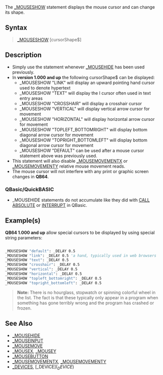 The [_MOUSESHOW](_MOUSESHOW) statement displays the mouse cursor and can change its shape.

## Syntax

> [_MOUSESHOW](_MOUSESHOW) [cursorShape$]

## Description

* Simply use the statement whenever [_MOUSEHIDE](_MOUSEHIDE) has been used previously.
* In **version 1.000 and up** the following cursorShape$ can be displayed:
  * _MOUSESHOW "LINK" will display an upward pointing hand cursor used to denote hypertext
  * _MOUSESHOW "TEXT" will display the I cursor often used in text entry areas 
  * _MOUSESHOW "CROSSHAIR" will display a crosshair cursor
  * _MOUSESHOW "VERTICAL" will display vertical arrow cursor for movement
  * _MOUSESHOW "HORIZONTAL" will display horizontal arrow cursor for movement
  * _MOUSESHOW "TOPLEFT_BOTTOMRIGHT" will display bottom diagonal arrow cursor for movement
  * _MOUSESHOW "TOPRIGHT_BOTTOMLEFT" will display bottom diagonal arrow cursor for movement
  * _MOUSESHOW "DEFAULT" can be used after a mouse cursor statement above was previously used.
* This statement will also disable [_MOUSEMOVEMENTX](_MOUSEMOVEMENTX) or [_MOUSEMOVEMENTY](_MOUSEMOVEMENTY) relative mouse movement reads.
* The mouse cursor will not interfere with any print or graphic screen changes in **QB64**.

### QBasic/QuickBASIC

* _MOUSEHIDE statements do not accumulate like they did with [CALL ABSOLUTE](CALL-ABSOLUTE) or [INTERRUPT](INTERRUPT) in QBasic.

## Example(s)

**QB64 1.000 and up** allow special cursors to be displayed by using special string parameters:

```vb

_MOUSESHOW "default": _DELAY 0.5
_MOUSESHOW "link": _DELAY 0.5 'a hand, typically used in web browsers
_MOUSESHOW "text": _DELAY 0.5
_MOUSESHOW "crosshair": _DELAY 0.5
_MOUSESHOW "vertical": _DELAY 0.5
_MOUSESHOW "horizontal": _DELAY 0.5
_MOUSESHOW "topleft_bottomright": _DELAY 0.5
_MOUSESHOW "topright_bottomleft": _DELAY 0.5 

```

> **Note:** There is no hourglass, stopwatch or spinning colorful wheel in the list. The fact is that these typically only appear in a program when something has gone terribly wrong and the program has crashed or frozen.

## See Also

* [_MOUSEHIDE](_MOUSEHIDE)
* [_MOUSEINPUT](_MOUSEINPUT)
* [_MOUSEMOVE](_MOUSEMOVE)
* [_MOUSEX](_MOUSEX), [_MOUSEY](_MOUSEY)
* [_MOUSEBUTTON](_MOUSEBUTTON)
* [_MOUSEMOVEMENTX](_MOUSEMOVEMENTX), [_MOUSEMOVEMENTY](_MOUSEMOVEMENTY)
* [_DEVICES](_DEVICES), [_DEVICE$](_DEVICE$)
